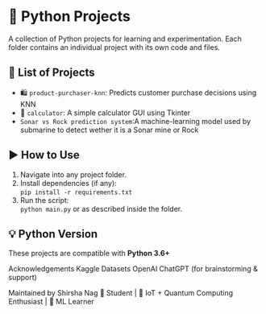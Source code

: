 # 🐍 Python Projects

A collection of Python projects for learning and experimentation. Each folder contains an individual project with its own code and files.

## 📁 List of Projects
- 🛍️ `product-purchaser-knn`: Predicts customer purchase decisions using KNN  
- 🧮 `calculator`: A simple calculator GUI using Tkinter
- `Sonar vs Rock prediction system`:A machine-learning model used by submarine to detect wether it is a Sonar mine or Rock 

## ▶️ How to Use

1. Navigate into any project folder.
2. Install dependencies (if any):  
   `pip install -r requirements.txt`
3. Run the script:  
   `python main.py` or as described inside the folder.

## 💡 Python Version

These projects are compatible with **Python 3.6+**

Acknowledgements
Kaggle Datasets
OpenAI ChatGPT (for brainstorming & support)

 Maintained by
Shirsha Nag 
💼 Student | 📡 IoT + Quantum Computing Enthusiast | 🧠 ML Learner

